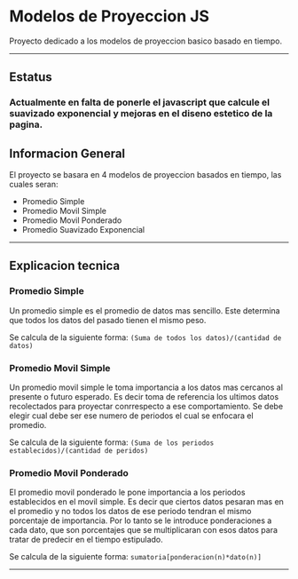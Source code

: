 # Modelos de Proyeccion JS

Proyecto dedicado a los modelos de proyeccion basico basado en tiempo.

---

## Estatus

### Actualmente en falta de ponerle el javascript que calcule el suavizado exponencial y mejoras en el diseno estetico de la pagina.

## Informacion General

El proyecto se basara en 4 modelos de proyeccion basados en tiempo, las cuales seran:

- Promedio Simple
- Promedio Movil Simple
- Promedio Movil Ponderado
- Promedio Suavizado Exponencial

---

## Explicacion tecnica

### Promedio Simple

Un promedio simple es el promedio de datos mas sencillo. Este determina que todos los datos del pasado tienen el mismo peso.

Se calcula de la siguiente forma: `(Suma de todos los datos)/(cantidad de datos)`

### Promedio Movil Simple

Un promedio movil simple le toma importancia a los datos mas cercanos al presente o futuro esperado. Es decir toma de referencia los ultimos datos recolectados para proyectar conrrespecto a ese comportamiento. Se debe elegir cual debe ser ese numero de periodos el cual se enfocara el promedio.

Se calcula de la siguiente forma: `(Suma de los periodos establecidos)/(cantidad de peridos)`

### Promedio Movil Ponderado

El promedio movil ponderado le pone importancia a los periodos establecidos en el movil simple. Es decir que ciertos datos pesaran mas en el promedio y no todos los datos de ese periodo tendran el mismo porcentaje de importancia. Por lo tanto se le introduce ponderaciones a cada dato, que son porcentajes que se multiplicaran con esos datos para tratar de predecir en el tiempo estipulado.

Se calcula de la siguiente forma: `sumatoria[ponderacion(n)*dato(n)]`

---
